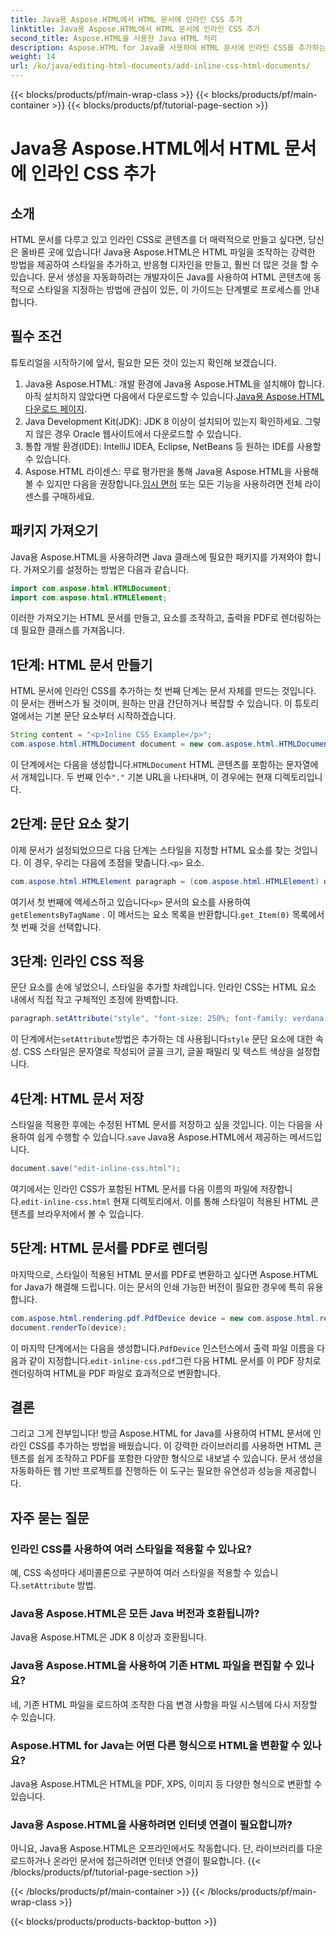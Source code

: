 ```yaml
---
title: Java용 Aspose.HTML에서 HTML 문서에 인라인 CSS 추가
linktitle: Java용 Aspose.HTML에서 HTML 문서에 인라인 CSS 추가
second_title: Aspose.HTML을 사용한 Java HTML 처리
description: Aspose.HTML for Java를 사용하여 HTML 문서에 인라인 CSS를 추가하는 방법을 알아보세요. 이 단계별 가이드는 HTML을 스타일링하고 쉽게 PDF로 변환하는 데 도움이 됩니다.
weight: 14
url: /ko/java/editing-html-documents/add-inline-css-html-documents/
---
```


{{< blocks/products/pf/main-wrap-class >}}
{{< blocks/products/pf/main-container >}}
{{< blocks/products/pf/tutorial-page-section >}}

# Java용 Aspose.HTML에서 HTML 문서에 인라인 CSS 추가

## 소개
HTML 문서를 다루고 있고 인라인 CSS로 콘텐츠를 더 매력적으로 만들고 싶다면, 당신은 올바른 곳에 있습니다! Java용 Aspose.HTML은 HTML 파일을 조작하는 강력한 방법을 제공하여 스타일을 추가하고, 반응형 디자인을 만들고, 훨씬 더 많은 것을 할 수 있습니다. 문서 생성을 자동화하려는 개발자이든 Java를 사용하여 HTML 콘텐츠에 동적으로 스타일을 지정하는 방법에 관심이 있든, 이 가이드는 단계별로 프로세스를 안내합니다.
## 필수 조건
튜토리얼을 시작하기에 앞서, 필요한 모든 것이 있는지 확인해 보겠습니다.
1.  Java용 Aspose.HTML: 개발 환경에 Java용 Aspose.HTML을 설치해야 합니다. 아직 설치하지 않았다면 다음에서 다운로드할 수 있습니다.[Java용 Aspose.HTML 다운로드 페이지](https://releases.aspose.com/html/java/).
2. Java Development Kit(JDK): JDK 8 이상이 설치되어 있는지 확인하세요. 그렇지 않은 경우 Oracle 웹사이트에서 다운로드할 수 있습니다.
3. 통합 개발 환경(IDE): IntelliJ IDEA, Eclipse, NetBeans 등 원하는 IDE를 사용할 수 있습니다.
4.  Aspose.HTML 라이센스: 무료 평가판을 통해 Java용 Aspose.HTML을 사용해 볼 수 있지만 다음을 권장합니다.[임시 면허](https://purchase.aspose.com/temporary-license/) 또는 모든 기능을 사용하려면 전체 라이센스를 구매하세요.

## 패키지 가져오기
Java용 Aspose.HTML을 사용하려면 Java 클래스에 필요한 패키지를 가져와야 합니다. 가져오기를 설정하는 방법은 다음과 같습니다.
```java
import com.aspose.html.HTMLDocument;
import com.aspose.html.HTMLElement;
```
이러한 가져오기는 HTML 문서를 만들고, 요소를 조작하고, 출력을 PDF로 렌더링하는 데 필요한 클래스를 가져옵니다.
## 1단계: HTML 문서 만들기
HTML 문서에 인라인 CSS를 추가하는 첫 번째 단계는 문서 자체를 만드는 것입니다. 이 문서는 캔버스가 될 것이며, 원하는 만큼 간단하거나 복잡할 수 있습니다. 이 튜토리얼에서는 기본 문단 요소부터 시작하겠습니다.
```java
String content = "<p>Inline CSS Example</p>";
com.aspose.html.HTMLDocument document = new com.aspose.html.HTMLDocument(content, ".");
```
 이 단계에서는 다음을 생성합니다.`HTMLDocument` HTML 콘텐츠를 포함하는 문자열에서 개체입니다. 두 번째 인수`"."` 기본 URL을 나타내며, 이 경우에는 현재 디렉토리입니다.
## 2단계: 문단 요소 찾기
 이제 문서가 설정되었으므로 다음 단계는 스타일을 지정할 HTML 요소를 찾는 것입니다. 이 경우, 우리는 다음에 초점을 맞춥니다.`<p>` 요소.
```java
com.aspose.html.HTMLElement paragraph = (com.aspose.html.HTMLElement) document.getElementsByTagName("p").get_Item(0);
```
 여기서 첫 번째에 액세스하고 있습니다`<p>` 문서의 요소를 사용하여`getElementsByTagName` . 이 메서드는 요소 목록을 반환합니다.`get_Item(0)` 목록에서 첫 번째 것을 선택합니다.
## 3단계: 인라인 CSS 적용
문단 요소를 손에 넣었으니, 스타일을 추가할 차례입니다. 인라인 CSS는 HTML 요소 내에서 직접 작고 구체적인 조정에 완벽합니다.
```java
paragraph.setAttribute("style", "font-size: 250%; font-family: verdana; color: #cd66aa");
```
 이 단계에서는`setAttribute`방법은 추가하는 데 사용됩니다`style` 문단 요소에 대한 속성. CSS 스타일은 문자열로 작성되어 글꼴 크기, 글꼴 패밀리 및 텍스트 색상을 설정합니다.
## 4단계: HTML 문서 저장
 스타일을 적용한 후에는 수정된 HTML 문서를 저장하고 싶을 것입니다. 이는 다음을 사용하여 쉽게 수행할 수 있습니다.`save` Java용 Aspose.HTML에서 제공하는 메서드입니다.
```java
document.save("edit-inline-css.html");
```
 여기에서는 인라인 CSS가 포함된 HTML 문서를 다음 이름의 파일에 저장합니다.`edit-inline-css.html` 현재 디렉토리에서. 이를 통해 스타일이 적용된 HTML 콘텐츠를 브라우저에서 볼 수 있습니다.
## 5단계: HTML 문서를 PDF로 렌더링
마지막으로, 스타일이 적용된 HTML 문서를 PDF로 변환하고 싶다면 Aspose.HTML for Java가 해결해 드립니다. 이는 문서의 인쇄 가능한 버전이 필요한 경우에 특히 유용합니다.
```java
com.aspose.html.rendering.pdf.PdfDevice device = new com.aspose.html.rendering.pdf.PdfDevice("edit-inline-css.pdf");
document.renderTo(device);
```
 이 마지막 단계에서는 다음을 생성합니다.`PdfDevice` 인스턴스에서 출력 파일 이름을 다음과 같이 지정합니다.`edit-inline-css.pdf`그런 다음 HTML 문서를 이 PDF 장치로 렌더링하여 HTML을 PDF 파일로 효과적으로 변환합니다.

## 결론
그리고 그게 전부입니다! 방금 Aspose.HTML for Java를 사용하여 HTML 문서에 인라인 CSS를 추가하는 방법을 배웠습니다. 이 강력한 라이브러리를 사용하면 HTML 콘텐츠를 쉽게 조작하고 PDF를 포함한 다양한 형식으로 내보낼 수 있습니다. 문서 생성을 자동화하든 웹 기반 프로젝트를 진행하든 이 도구는 필요한 유연성과 성능을 제공합니다.
## 자주 묻는 질문
### 인라인 CSS를 사용하여 여러 스타일을 적용할 수 있나요?
 예, CSS 속성마다 세미콜론으로 구분하여 여러 스타일을 적용할 수 있습니다.`setAttribute` 방법.
### Java용 Aspose.HTML은 모든 Java 버전과 호환됩니까?
Java용 Aspose.HTML은 JDK 8 이상과 호환됩니다.
### Java용 Aspose.HTML을 사용하여 기존 HTML 파일을 편집할 수 있나요?
네, 기존 HTML 파일을 로드하여 조작한 다음 변경 사항을 파일 시스템에 다시 저장할 수 있습니다.
### Aspose.HTML for Java는 어떤 다른 형식으로 HTML을 변환할 수 있나요?
Java용 Aspose.HTML은 HTML을 PDF, XPS, 이미지 등 다양한 형식으로 변환할 수 있습니다.
### Java용 Aspose.HTML을 사용하려면 인터넷 연결이 필요합니까?
아니요, Java용 Aspose.HTML은 오프라인에서도 작동합니다. 단, 라이브러리를 다운로드하거나 온라인 문서에 접근하려면 인터넷 연결이 필요합니다.
{{< /blocks/products/pf/tutorial-page-section >}}

{{< /blocks/products/pf/main-container >}}
{{< /blocks/products/pf/main-wrap-class >}}

{{< blocks/products/products-backtop-button >}}
